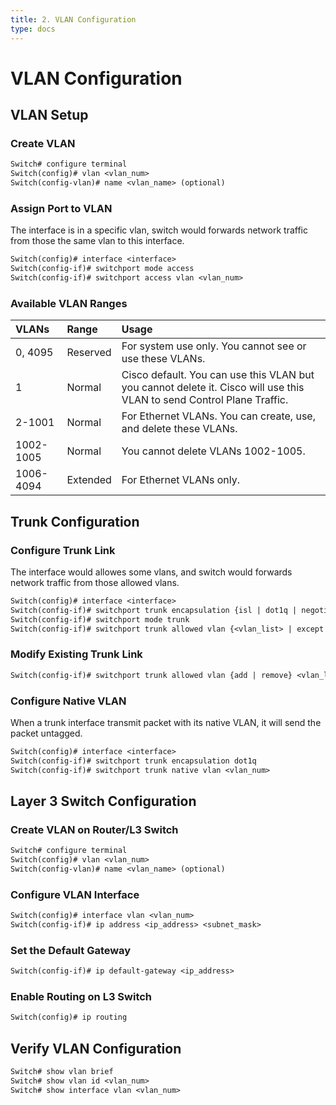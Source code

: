 ```yaml
---
title: 2. VLAN Configuration
type: docs
---
```


# VLAN Configuration

## VLAN Setup

### Create VLAN

```txt
Switch# configure terminal
Switch(config)# vlan <vlan_num>
Switch(config-vlan)# name <vlan_name> (optional)
```

### Assign Port to VLAN

The interface is in a specific vlan, switch would forwards network traffic from those the same vlan to this interface.

```txt
Switch(config)# interface <interface>
Switch(config-if)# switchport mode access
Switch(config-if)# switchport access vlan <vlan_num>
```

### Available VLAN Ranges

| VLANs     | Range    | Usage                                                                                                                  |
| :-------- | :------- | :--------------------------------------------------------------------------------------------------------------------- |
| 0, 4095   | Reserved | For system use only. You cannot see or use these VLANs.                                                                |
| 1         | Normal   | Cisco default. You can use this VLAN but you cannot delete it. Cisco will use this VLAN to send Control Plane Traffic. |
| 2-1001    | Normal   | For Ethernet VLANs. You can create, use, and delete these VLANs.                                                       |
| 1002-1005 | Normal   | You cannot delete VLANs 1002-1005.                                                                                     |
| 1006-4094 | Extended | For Ethernet VLANs only.                                                                                               |

## Trunk Configuration

### Configure Trunk Link

The interface would allowes some vlans, and switch would forwards network traffic from those allowed vlans.

```txt
Switch(config)# interface <interface>
Switch(config-if)# switchport trunk encapsulation {isl | dot1q | negotiate}
Switch(config-if)# switchport mode trunk
Switch(config-if)# switchport trunk allowed vlan {<vlan_list> | except <vlan_list> | all}
```

### Modify Existing Trunk Link

```txt
Switch(config-if)# switchport trunk allowed vlan {add | remove} <vlan_list>
```

### Configure Native VLAN

When a trunk interface transmit packet with its native VLAN, it will send the packet untagged.

```txt
Switch(config)# interface <interface>
Switch(config-if)# switchport trunk encapsulation dot1q
Switch(config-if)# switchport trunk native vlan <vlan_num>
```

## Layer 3 Switch Configuration

### Create VLAN on Router/L3 Switch

```txt
Switch# configure terminal
Switch(config)# vlan <vlan_num>
Switch(config-vlan)# name <vlan_name> (optional)
```

### Configure VLAN Interface

```txt
Switch(config)# interface vlan <vlan_num>
Switch(config-if)# ip address <ip_address> <subnet_mask>
```

### Set the Default Gateway

```txt
Switch(config-if)# ip default-gateway <ip_address>
```

### Enable Routing on L3 Switch

```txt
Switch(config)# ip routing
```

## Verify VLAN Configuration

```txt
Switch# show vlan brief
Switch# show vlan id <vlan_num>
Switch# show interface vlan <vlan_num>
```
